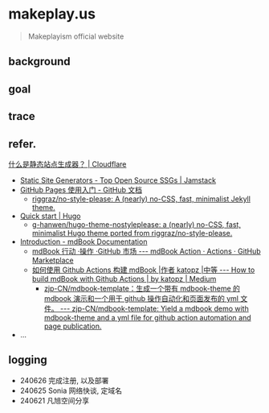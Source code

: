 # makeplay.us
> Makeplayism official website

## background

## goal

## trace


## refer.

[什么是静态站点生成器？ | Cloudflare](https://www.cloudflare.com/zh-cn/learning/performance/static-site-generator/)

- [Static Site Generators - Top Open Source SSGs | Jamstack](https://jamstack.org/generators/)
- [GitHub Pages 使用入门 - GitHub 文档](https://docs.github.com/zh/pages/getting-started-with-github-pages/about-github-pages)
    + [riggraz/no-style-please: A (nearly) no-CSS, fast, minimalist Jekyll theme.](https://github.com/riggraz/no-style-please)
- [Quick start | Hugo](https://gohugo.io/getting-started/quick-start/)
    + [g-hanwen/hugo-theme-nostyleplease: a (nearly) no-CSS, fast, minimalist Hugo theme ported from riggraz/no-style-please.](https://github.com/g-hanwen/hugo-theme-nostyleplease?tab=readme-ov-file)
- [Introduction - mdBook Documentation](https://rust-lang.github.io/mdBook/format/configuration/renderers.html)
    + [mdBook 行动 ·操作 ·GitHub 市场 --- mdBook Action · Actions · GitHub Marketplace](https://raw.githubusercontent.com/peaceiris/actions-mdbook/main/images/ogp.jpg)
    + [如何使用 Github Actions 构建 mdBook |作者 katopz |中等 --- How to build mdBook with Github Actions | by katopz | Medium](https://katopz.medium.com/how-to-build-mdbook-with-github-actions-eb9899e55d7e)
        + [zjp-CN/mdbook-template：生成一个带有 mdbook-theme 的 mdbook 演示和一个用于 github 操作自动化和页面发布的 yml 文件。 --- zjp-CN/mdbook-template: Yield a mdbook demo with mdbook-theme and a yml file for github action automation and page publication.](https://github.com/zjp-CN/mdbook-template?tab=readme-ov-file)
- ...

## logging

- 240626 完成注册, 以及部署
- 240625 Sonia 网络快谈, 定域名
- 240621 凡旭空间分享